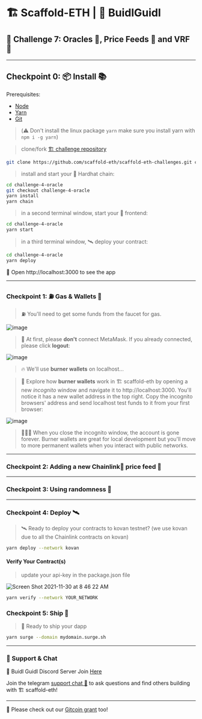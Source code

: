 # 🏗 Scaffold-ETH | 🏰 BuidlGuidl

## 🚩 Challenge 7: Oracles 🔮, Price Feeds 🤑 and VRF 🎲

---
## Checkpoint 0: 📦 Install 📚

Prerequisites: 
- [Node](https://nodejs.org/en/download/) 
- [Yarn](https://classic.yarnpkg.com/en/docs/install/)
- [Git](https://git-scm.com/downloads)

>(⚠️ Don't install the linux package `yarn` make sure you install yarn with `npm i -g yarn`)

> clone/fork [🏗 challenge repository](https://github.com/scaffold-eth/scaffold-eth-challenges)

```bash
git clone https://github.com/scaffold-eth/scaffold-eth-challenges.git challenge-4-oracle
```

> install and start your 👷‍ Hardhat chain:

```bash
cd challenge-4-oracle
git checkout challenge-4-oracle
yarn install
yarn chain
```

> in a second terminal window, start your 📱 frontend:

```bash
cd challenge-4-oracle
yarn start
```

> in a third terminal window, 🛰 deploy your contract:

```bash
cd challenge-4-oracle
yarn deploy
```

📱 Open http://localhost:3000 to see the app

---

### Checkpoint 1: ⛽️  Gas & Wallets 👛

> ⛽️ You'll need to get some funds from the faucet for gas. 

![image](https://user-images.githubusercontent.com/2653167/142483294-ff4c305c-0f5e-4099-8c7d-11c142cb688c.png)

> 🦊 At first, please **don't** connect MetaMask. If you already connected, please click **logout**:

![image](https://user-images.githubusercontent.com/2653167/142484483-1439d925-8cef-4b1a-a4b2-0f022eebc0f6.png)

> 🔥 We'll use **burner wallets** on localhost...

> 👛 Explore how **burner wallets** work in 🏗 scaffold-eth by opening a new *incognito* window and navigate it to http://localhost:3000. You'll notice it has a new wallet address in the top right. Copy the incognito browsers' address and send localhost test funds to it from your first browser: 

![image](https://user-images.githubusercontent.com/2653167/142483685-d5c6a153-da93-47fa-8caa-a425edba10c8.png)

> 👨🏻‍🚒 When you close the incognito window, the account is gone forever. Burner wallets are great for local development but you'll move to more permanent wallets when you interact with public networks.
---
### Checkpoint 2: Adding a new Chainlink🧊 price feed 💸




---
### Checkpoint 3: Using randomness 🎲



---
### Checkpoint 4: Deploy 🛰

>🛰 Ready to deploy your contracts to kovan testnet? (we use kovan due to all the Chainlink contracts on kovan)

```bash
yarn deploy --network kovan
```

#### Verify Your Contract(s)

> update your api-key in the package.json file

![Screen Shot 2021-11-30 at 8 46 22 AM](https://user-images.githubusercontent.com/9419140/144058738-e4fe7446-1cd0-4a16-b6bd-f3c6562738b2.png)

```bash
yarn verify --network YOUR_NETWORK
```

### Checkpoint 5: Ship 🚚
> 🚚 Ready to ship your dapp

```bash
yarn surge --domain mydomain.surge.sh

```

---
### 💬 Support & Chat

🏰  Buidl Guidl Discord Server Join [Here](https://discord.gg/ZnFs36fbbU)

Join the telegram [support chat 💬](https://t.me/joinchat/KByvmRe5wkR-8F_zz6AjpA) to ask questions and find others building with 🏗 scaffold-eth!

---

🙏 Please check out our [Gitcoin grant](https://gitcoin.co/grants/2851/scaffold-eth) too!
